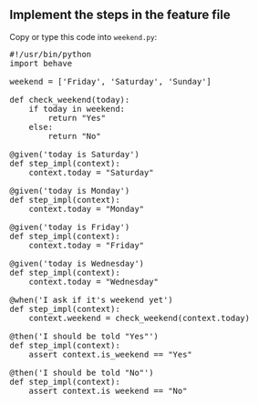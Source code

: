 ## Implement the steps in the feature file

Copy or type this code into `weekend.py`:

<pre class="file" data-filename="weekend.py" data-target="replace">
#!/usr/bin/python
import behave

weekend = ['Friday', 'Saturday', 'Sunday']

def check_weekend(today):
    if today in weekend:
        return "Yes"
    else:
        return "No"

@given('today is Saturday')
def step_impl(context):
    context.today = "Saturday"

@given('today is Monday')
def step_impl(context):
    context.today = "Monday"

@given('today is Friday')
def step_impl(context):
    context.today = "Friday"

@given('today is Wednesday')
def step_impl(context):
    context.today = "Wednesday"

@when('I ask if it's weekend yet')
def step_impl(context):
    context.weekend = check_weekend(context.today)
    
@then('I should be told "Yes"')
def step_impl(context):
    assert context.is_weekend == "Yes"

@then('I should be told "No"')
def step_impl(context):
    assert context.is_weekend == "No"
</pre>

